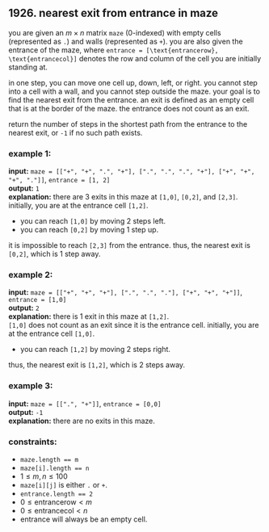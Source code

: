 ## 1926. nearest exit from entrance in maze

you are given an $m \times n$ matrix `maze` (0-indexed) with empty cells (represented as `.`) and walls (represented as `+`). you are also given the entrance of the maze, where `entrance = [\text{entrancerow}, \text{entrancecol}]` denotes the row and column of the cell you are initially standing at.

in one step, you can move one cell up, down, left, or right. you cannot step into a cell with a wall, and you cannot step outside the maze. your goal is to find the nearest exit from the entrance. an exit is defined as an empty cell that is at the border of the maze. the entrance does not count as an exit.

return the number of steps in the shortest path from the entrance to the nearest exit, or `-1` if no such path exists.

### example 1:

**input:** `maze = [["+", "+", ".", "+"], [".", ".", ".", "+"], ["+", "+", "+", "."]]`, `entrance = [1, 2]`  
**output:** `1`  
**explanation:** there are 3 exits in this maze at `[1,0]`, `[0,2]`, and `[2,3]`.  
initially, you are at the entrance cell `[1,2]`.

- you can reach `[1,0]` by moving 2 steps left.
- you can reach `[0,2]` by moving 1 step up.

it is impossible to reach `[2,3]` from the entrance. thus, the nearest exit is `[0,2]`, which is 1 step away.

### example 2:

**input:** `maze = [["+", "+", "+"], [".", ".", "."], ["+", "+", "+"]]`, `entrance = [1,0]`  
**output:** `2`  
**explanation:** there is 1 exit in this maze at `[1,2]`.  
`[1,0]` does not count as an exit since it is the entrance cell. initially, you are at the entrance cell `[1,0]`.

- you can reach `[1,2]` by moving 2 steps right.

thus, the nearest exit is `[1,2]`, which is 2 steps away.

### example 3:

**input:** `maze = [[".", "+"]]`, `entrance = [0,0]`  
**output:** `-1`  
**explanation:** there are no exits in this maze.

### constraints:

- `maze.length == m`
- `maze[i].length == n`
- $1 \leq m, n \leq 100$
- `maze[i][j]` is either `.` or `+`.
- `entrance.length == 2`
- $0 \leq \text{entrancerow} < m$
- $0 \leq \text{entrancecol} < n$
- entrance will always be an empty cell.
